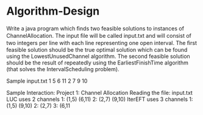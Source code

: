 # Algorithm-Design

Write a java program which ﬁnds two feasible solutions to instances of ChannelAllocation. The input ﬁle will be called input.txt and will consist of two integers per line with each line representing one open interval. The ﬁrst feasible solution should be the true optimal solution which can be found using the LowestUnusedChannel algorithm. The second feasible solution should be the result of repeatedly using the EarliestFinishTime algorithm (that solves the IntervalScheduling problem).

Sample input.txt
1 5 6 11 2 7 9 10

Sample Interaction:
Project 1: Channel Allocation Reading the file: input.txt
LUC uses 2 channels 
1: (1,5) (6,11) 
2: (2,7) (9,10)
IterEFT uses 3 channels 
1: (1,5) (9,10) 
2: (2,7) 3: (6,11
